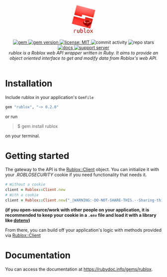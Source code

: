 <div align="center">
  <img src="https://raw.githubusercontent.com/roblox-api-wrappers/.github/main/res/rublox_logo.png" alt="rublox" width="15%" height="15%"/>
</div>

<br>

<div align="center">
  <a href="https://rubygems.org/gems/rublox">
    <img alt="gem" src="https://img.shields.io/gem/dt/rublox?color=rgb%28170%2C%200%2C%200%29&logo=rubygems&style=flat-square">
  </a>

  <a href="https://rubygems.org/gems/rublox">
    <img alt="gem version" src="https://img.shields.io/gem/v/rublox?color=rgb%28170%2C%200%2C%200%29&label=gem%20version&logo=rubygems&style=flat-square">
  </a>

  <a href="https://github.com/roblox-api-wrappers/rublox/blob/main/LICENSE">
    <img alt="license: MIT" src="https://img.shields.io/github/license/roblox-api-wrappers/rublox?color=rgb%28150%2C%200%2C%200%29&logo=github&style=flat-square">
  </a>

  <img alt="commit activity" src="https://img.shields.io/github/commit-activity/m/roblox-api-wrappers/rublox?color=rgb%28170%2C%200%2C%200%29&logo=github&style=flat-square">

  <img alt="repo stars" src="https://img.shields.io/github/stars/roblox-api-wrappers/rublox?color=rgb%28170%2C%200%2C%200%29&logo=github&style=flat-square">

  <a href="https://rubydoc.info/gems/rublox">
    <img alt="docs" src="https://img.shields.io/badge/docs-rubydoc.info-aa0000?style=flat-square">
  </a>

  <a href="https://guilded.gg/roblox-api-wrappers">
    <img alt="support server" src="https://img.shields.io/badge/guilded-support%20server-aa0000.svg?style=flat-square&logo=guilded">
  </a>
</div>

<div align="center"> <i>rublox is a Roblox web API wrapper written in Ruby. It aims to provide an object oriented interface to get and modify data from Roblox's web API. </i> </div>

<br>

# Installation

Include rublox in your application's `Gemfile`

```ruby
gem "rublox", "~> 0.2.0"
```

or run

> $ gem install rublox

on your terminal.

# Getting started

The gateway to the API is the [Rublox::Client](https://rubydoc.info/gems/rublox/Rublox/Client) object. You can initialize it with your _.ROBLOSECURITY_ cookie if you need functionality that needs it.

```ruby
# Without a cookie
client = Rublox::Client.new
# With a cookie
client = Rublox::Client.new("_|WARNING:-DO-NOT-SHARE-THIS.--Sharing-this ...")
```

**(if you open-source/work with other people on your application, it is recommended to keep your cookie in a `.env` file and load it with a library like [dotenv](https://rubygems.org/gems/dotenv))**

From there, you can build off your application's logic with methods provided via [Rublox::Client](https://rubydoc.info/gems/rublox/Rublox/Client)

# Documentation

You can access the documentation at https://rubydoc.info/gems/rublox.
